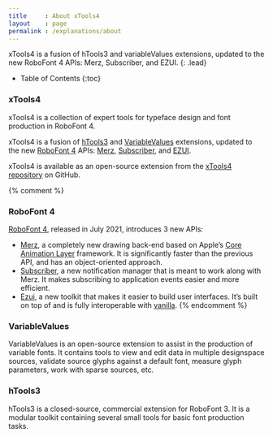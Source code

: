 ```yaml
---
title     : About xTools4
layout    : page
permalink : /explanations/about
---
```


xTools4 is a fusion of hTools3 and variableValues extensions, updated to the new RoboFont 4 APIs: Merz, Subscriber, and EZUI.
{: .lead}

* Table of Contents
{:toc}


### xTools4

xTools4 is a collection of expert tools for typeface design and font production in RoboFont 4.

xTools4 is a fusion of [hTools3] and [VariableValues] extensions, updated to the new [RoboFont 4] APIs: [Merz], [Subscriber], and [EZUI].

xTools4 is available as an open-source extension from the [xTools4 repository][xTools4] on GitHub.

{% comment %}
### RoboFont 4

[RoboFont 4], released in July 2021, introduces 3 new APIs:

- [Merz], a completely new drawing back-end based on Apple’s [Core Animation Layer] framework. It is significantly faster than the previous API, and has an object-oriented approach.
- [Subscriber], a new notification manager that is meant to work along with Merz. It makes subscribing to application events easier and more efficient.
- [Ezui], a new toolkit that makes it easier to build user interfaces. It’s built on top of and is fully interoperable with [vanilla].
{% endcomment %}

### VariableValues

VariableValues is an open-source extension to assist in the production of variable fonts. It contains tools to view and edit data in multiple designspace sources, validate source glyphs against a default font, measure glyph parameters, work with sparse sources, etc.

### hTools3

hTools3 is a closed-source, commercial extension for RoboFont 3. It is a modular toolkit containing several small tools for basic font production tasks. 


[hTools3]: http://hipertipo.gitlab.io/htools3-extension/
[variableValues]: http://gferreira.github.io/fb-variable-values/
[RoboFont 4]: http://robofont.com/announcements/RoboFont-4.0/
[Merz]: http://robofont.com/documentation/topics/merz/
[Subscriber]: http://robofont.com/documentation/topics/subscriber/
[EZUI]: http://typesupply.github.io/ezui/
[xTools4]: http://github.com/gferreira/xTools4
[vanilla]: http://vanilla.robotools.dev/
[Core Animation Layer]: https://developer.apple.com/documentation/quartzcore
